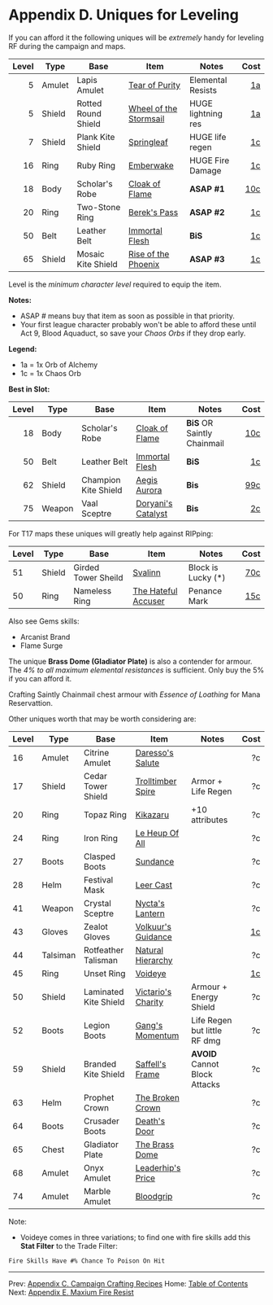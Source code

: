 # Appendix D. Uniques for Leveling

If you can afford it the following uniques will be _extremely_ handy for leveling RF during the campaign and maps.

|Level|Type    |Base                 |Item                                                                         |Notes                |Cost                                                             |
|----:|--------|---------------------|-----------------------------------------------------------------------------|---------------------|----------------------------------------------------------------:|
|    5|Amulet  |Lapis Amulet         |[Tear of Purity](https://www.poewiki.net/wiki/Tear_of_Purity)                | Elemental Resists   | [1a](https://www.pathofexile.com/trade/search/Settlers/a0rMKfe) |
|    5|Shield  |Rotted Round Shield  |[Wheel of the Stormsail](https://www.poewiki.net/wiki/Wheel_of_the_Stormsail)|HUGE lightning res   | [1a](https://www.pathofexile.com/trade/search/Settlers/loMmpuV) |
|    7|Shield  |Plank Kite Shield    |[Springleaf](https://www.poewiki.net/wiki/Springleaf)                        |HUGE life regen      | [1c](https://www.pathofexile.com/trade/search/Settlers/KOoaMT5) |
|   16|Ring    |Ruby Ring            |[Emberwake](https://www.poewiki.net/wiki/Emberwake)                          |HUGE Fire Damage     | [1c](https://www.pathofexile.com/trade/search/Settlers/v0JgzuE) |
|   18|Body    |Scholar's Robe       |[Cloak of Flame](https://www.poewiki.net/wiki/Cloak_of_Flame)                | **ASAP #1**         | [10c](https://www.pathofexile.com/trade/search/Settlers/XyE7SP) |
|   20|Ring    |Two-Stone Ring       |[Berek's Pass](https://www.poewiki.net/wiki/Berek%27s_Pass)                  | **ASAP #2**         | [1c](https://www.pathofexile.com/trade/search/Settlers/gP75ahQ) |
|   50|Belt    |Leather Belt         |[Immortal Flesh](https://www.poewiki.net/wiki/Immortal_Flesh)                | **BiS**          | [1c](https://www.pathofexile.com/trade/search/Settlers/Q34Wmfw) |
|   65|Shield  |Mosaic Kite Shield   |[Rise of the Phoenix](https://www.poewiki.net/wiki/Rise_of_the_Phoenix)      | **ASAP #3**         | [1c](https://www.pathofexile.com/trade/search/Settlers/6z8ksG)  |

Level is the _minimum character level_ required to equip the item.

**Notes:**

  * ASAP # means buy that item as soon as possible in that priority.
  * Your first league character probably won't be able to afford these until Act 9, Blood Aquaduct, so save your _Chaos Orbs_ if they drop early.

**Legend:**

  * 1a = 1x Orb of Alchemy
  * 1c = 1x Chaos Orb

**Best in Slot:**

|Level|Type    |Base                 |Item                                                                         |Notes                        |Cost                                                             |
|----:|--------|---------------------|-----------------------------------------------------------------------------|-----------------------------|----------------------------------------------------------------:|
|   18|Body    |Scholar's Robe       |[Cloak of Flame](https://www.poewiki.net/wiki/Cloak_of_Flame)                | **BiS** OR Saintly Chainmail| [10c](https://www.pathofexile.com/trade/search/Settlers/XyE7SP) |
|   50|Belt    |Leather Belt         |[Immortal Flesh](https://www.poewiki.net/wiki/Immortal_Flesh)                | **BiS**                     | [1c](https://www.pathofexile.com/trade/search/Settlers/Q34Wmfw) |
|   62|Shield  |Champion Kite Shield |[Aegis Aurora](https://www.poewiki.net/wiki/Aegis_Aurora)                    | **Bis**                     | [99c](https://www.pathofexile.com/trade/search/Settlers/24ndck) |
|   75|Weapon  |Vaal Sceptre         |[Doryani's Catalyst](https://www.poewiki.net/wiki/Doryani%27s_Catalyst)      | **Bis**                     | [2c](https://www.pathofexile.com/trade/search/Settlers/n3223Vs0)|


For T17 maps these uniques will greatly help against RIPping:

|Level|Type    |Base                 |Item                                                                         |Notes                           |Cost|
|-----|--------|---------------------|-----------------------------------------------------------------------------|--------------------------------|---:|
|  51 | Shield |Girded Tower Sheild  | [Svalinn](https://www.poewiki.net/wiki/Svalinn)                             | Block is Lucky (\*)            | [70c](https://www.pathofexile.com/trade/search/Settlers/gbdg9oPhQ) |
|  50 | Ring   |Nameless Ring        | [The Hateful Accuser](https://www.poewiki.net/wiki/The_Hateful_Accuser)     | Penance Mark                   | [15c](https://www.pathofexile.com/trade/search/Settlers/qd36ymkHg) |

Also see Gems skills:

* Arcanist Brand
* Flame Surge

The unique **Brass Dome (Gladiator Plate)** is also a contender for armour. The _4% to all maximum elemental resistances_ is sufficient.  Only buy the 5% if you can afford it.

Crafting Saintly Chainmail chest armour with _Essence of Loathing_ for Mana Reservattion.

Other uniques worth that may be worth considering are:

|Level|Type    |Base                 |Item                                                                         |Notes                           |Cost|
|-----|--------|---------------------|-----------------------------------------------------------------------------|--------------------------------|---:|
|   16|Amulet  |Citrine Amulet       |[Daresso's Salute](https://www.poewiki.net/wiki/Daresso%27s_Salute)          |                                | ?c |
|   17|Shield  |Cedar Tower Shield   |[Trolltimber Spire](https://www.poewiki.net/wiki/Trolltimber_Spire)          |Armor + Life Regen              | ?c |
|   20|Ring    |Topaz Ring           |[Kikazaru](https://www.poewiki.net/wiki/Kikazaru)                            | +10 attributes                 | ?c |
|   24|Ring    |Iron Ring            |[Le Heup Of All](https://www.poewiki.net/wiki/Le_Heup_of_All)                |                                | ?c |
|   27|Boots   |Clasped Boots        |[Sundance](https://www.poewiki.net/wiki/Sundance)                            |                                | ?c |
|   28|Helm    |Festival Mask        |[Leer Cast](https://www.poewiki.net/wiki/Leer_Cast)                          |                                | ?c |
|   41|Weapon  |Crystal Sceptre      |[Nycta's Lantern](https://www.poewiki.net/wiki/Nycta%27s_Lantern)            |                                | ?c |
|   43|Gloves  |Zealot Gloves        |[Volkuur's Guidance](https://www.poewiki.net/wiki/Volkuur%27s_Guidance)      |                                | [1c](https://www.pathofexile.com/trade/search/Settlers/l9qPbZjTV)
|   44|Talsiman|Rotfeather Talisman  |[Natural Hierarchy](https://www.poewiki.net/wiki/Natural_Hierarchy)          |                                | ?c |
|   45|Ring    |Unset Ring           |[Voideye](https://www.poewiki.net/wiki/Voideye)                              |                                |[1c](https://www.pathofexile.com/trade/search/Settlers/5LV7jSa) |
|   50|Shield  |Laminated Kite Shield|[Victario's Charity](https://www.poewiki.net/wiki/Victario%27s_Charity)      |Armour + Energy Shield          | ?c |
|   52|Boots   |Legion Boots         |[Gang's Momentum](https://www.poewiki.net/wiki/Gang%27s_Momentum)            |Life Regen but little RF dmg    | ?c |
|   59|Shield  |Branded Kite Shield  |[Saffell's Frame](https://www.poewiki.net/wiki/Saffell%27s_Frame)            | **AVOID** Cannot Block Attacks | ?c |
|   63|Helm    |Prophet Crown        |[The Broken Crown](https://www.poewiki.net/wiki/The_Broken_Crown)            |                                | ?c |
|   64|Boots   |Crusader Boots       |[Death's Door](https://www.poewiki.net/wiki/Death%27s_Door)                  |                                | ?c |
|   65|Chest   |Gladiator Plate      |[The Brass Dome](https://www.poewiki.net/wiki/The_Brass_Dome)                |                                | ?c |
|   68|Amulet  |Onyx Amulet          |[Leaderhip's Price](https://www.poewiki.net/wiki/Leadership%27s_Price)       |                                | ?c |
|   74|Amulet  |Marble Amulet        |[Bloodgrip](https://www.poewiki.net/wiki/Bloodgrip)                          |                                | ?c |

Note:

* Voideye comes in three variations; to find one with fire skills add this **Stat Filter** to the Trade Filter:

```
Fire Skills Have #% Chance To Poison On Hit
```

---

Prev: [Appendix C. Campaign Crafting Recipes](appendix_c_crafting.md)
Home: [Table of Contents](readme.md)
Next: [Appendix E. Maxium Fire Resist](appendix_e_fire_resist.md)

